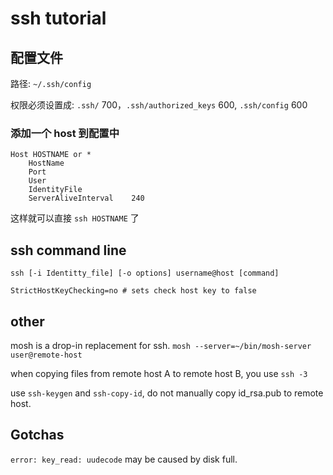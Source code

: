 # ssh tutorial

<!--
ID: 2b7a7b5e-4198-4cf8-9ddb-8f68b8a8e5f6
Status: draft
Date: 2017-05-30T01:21:00
Modified: 2020-05-16T12:10:33
wp_id: 596
-->

## 配置文件

路径: `~/.ssh/config`

权限必须设置成: `.ssh/` 700，`.ssh/authorized_keys` 600, `.ssh/config` 600

### 添加一个 host 到配置中

```
Host HOSTNAME or *
    HostName  
    Port           
    User          
    IdentityFile    
    ServerAliveInterval    240
```

这样就可以直接 `ssh HOSTNAME` 了

## ssh command line

```
ssh [-i Identitty_file] [-o options] username@host [command]

StrictHostKeyChecking=no # sets check host key to false

```

## other

mosh is a drop-in replacement for ssh. `mosh --server=~/bin/mosh-server user@remote-host`

when copying files from remote host A to remote host B, you use `ssh -3`

use `ssh-keygen` and `ssh-copy-id`, do not manually copy id_rsa.pub to remote host.

## Gotchas

`error: key_read: uudecode` may be caused by disk full.